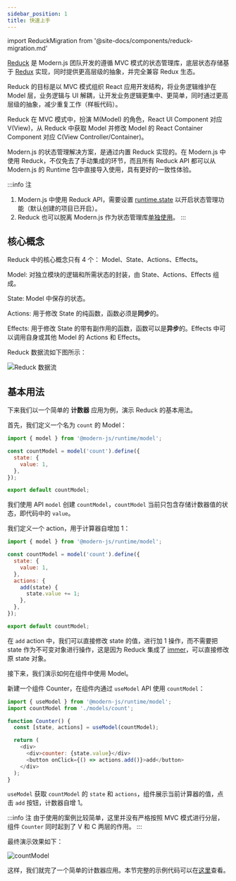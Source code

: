 ```yaml
---
sidebar_position: 1
title: 快速上手
---
```


import ReduckMigration from '@site-docs/components/reduck-migration.md'

<ReduckMigration />

[Reduck](https://github.com/modern-js-dev/reduck) 是 Modern.js 团队开发的遵循 MVC 模式的状态管理库，底层状态存储基于 [Redux](https://redux.js.org/) 实现，同时提供更高层级的抽象，并完全兼容 Redux 生态。

Reduck 的目标是以 MVC 模式组织 React 应用开发结构，将业务逻辑维护在 Model 层，业务逻辑与 UI 解耦，让开发业务逻辑更集中、更简单，同时通过更高层级的抽象，减少重复工作（样板代码）。

Reduck 在 MVC 模式中，扮演 M(Model) 的角色，React UI Component 对应 V(View)，从 Reduck 中获取 Model 并修改 Model 的 React Container Component 对应 C(View Controller/Container)。

Modern.js 的状态管理解决方案，是通过内置 Reduck 实现的。在 Modern.js 中使用 Reduck，不仅免去了手动集成的环节，而且所有 Reduck API 都可以从 Modern.js 的 Runtime 包中直接导入使用，具有更好的一致性体验。

:::info 注
1. Modern.js 中使用 Reduck API，需要设置 [runtime.state](/docs/configure/app/runtime/state) 以开启状态管理功能（默认创建的项目已开启）。
2. Reduck 也可以脱离 Modern.js 作为状态管理库[单独使用](/docs/guides/topic-detail/model/use-out-of-modernjs)。
:::


## 核心概念

Reduck 中的核心概念只有 4 个： Model、State、Actions、Effects。

Model: 对独立模块的逻辑和所需状态的封装，由 State、Actions、Effects 组成。

State: Model 中保存的状态。

Actions: 用于修改 State 的纯函数，函数必须是**同步**的。

Effects: 用于修改 State 的带有副作用的函数，函数可以是**异步**的。Effects 中可以调用自身或其他 Model 的 Actions 和 Effects。

Reduck 数据流如下图所示：

![Reduck 数据流](https://lf3-static.bytednsdoc.com/obj/eden-cn/zq-uylkvT/ljhwZthlaukjlkulzlp/reduck-concept.svg)

## 基本用法

下来我们以一个简单的 **计数器** 应用为例，演示 Reduck 的基本用法。

首先，我们定义一个名为 `count` 的 Model：

```js
import { model } from '@modern-js/runtime/model';

const countModel = model('count').define({
  state: {
    value: 1,
  },
});

export default countModel;
```

我们使用 API `model` 创建 `countModel`，`countModel` 当前只包含存储计数器值的状态，即代码中的 `value`。

我们定义一个 action，用于计算器自增加 1：

```js
import { model } from '@modern-js/runtime/model';

const countModel = model('count').define({
  state: {
    value: 1,
  },
  actions: {
    add(state) {
      state.value += 1;
    },
  },
});

export default countModel;
```

在 `add` action 中，我们可以直接修改 state 的值，进行加 1 操作，而不需要把 state 作为不可变对象进行操作，这是因为 Reduck 集成了 [immer](https://github.com/immerjs/immer)，可以直接修改原 state 对象。


接下来，我们演示如何在组件中使用 Model。

新建一个组件 Counter，在组件内通过 `useModel` API 使用 `countModel`：

```js
import { useModel } from '@modern-js/runtime/model';
import countModel from './models/count';

function Counter() {
  const [state, actions] = useModel(countModel);

  return (
    <div>
      <div>counter: {state.value}</div>
      <button onClick={() => actions.add()}>add</button>
    </div>
  );
}
```

`useModel` 获取 `countModel` 的 `state` 和 `actions`，组件展示当前计算器的值，点击 `add` 按钮，计数器自增 1。

:::info 注
由于使用的案例比较简单，这里并没有严格按照 MVC 模式进行分层，组件 `Counter` 同时起到了 V 和 C 两层的作用。
:::



最终演示效果如下：

![countModel](https://lf3-static.bytednsdoc.com/obj/eden-cn/eueh7vhojuh/modern/simple-count-model.gif)


这样，我们就完了一个简单的计数器应用。本节完整的示例代码可以在[这里](https://github.com/modern-js-dev/modern-js-examples/tree/main/series/tutorials/runtime-api/model/counter-model)查看。

